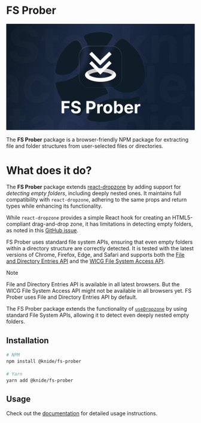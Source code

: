 # FS Prober

![FS Prober](./docs/static/img/social-card.png)


The **FS Prober** package  is a browser-friendly NPM package for extracting file and folder structures from user-selected files or directories.

# What does it do?

The **FS Prober** package extends [react-dropzone](https://react-dropzone.js.org/) by adding support for *detecting empty folders*, including deeply nested ones. It maintains full compatibility with `react-dropzone`, adhering to the same props and return types while enhancing its functionality.

While `react-dropzone` provides a simple React hook for creating an HTML5-compliant drag-and-drop zone, it has limitations in detecting empty folders, as noted in this [GitHub issue](https://github.com/react-dropzone/react-dropzone/issues/986#issuecomment-687603291).

FS Prober uses standard file system APIs, ensuring that even empty folders within a directory structure are correctly detected. It is tested with the latest versions of Chrome, Firefox, Edge, and Safari and supports both the [File and Directory Entries API](https://developer.mozilla.org/en-US/docs/Web/API/File_and_Directory_Entries_API) and the [WICG File System Access API](https://developer.mozilla.org/en-US/docs/Web/API/File_System_API).

> [!NOTE]  
> File and Directory Entries API is available in all latest browsers. But the WICG File System Access API might not be available in all browsers yet.
> FS Prober uses File and Directory Entries API by default.

The FS Prober package extends the functionality of [`useDropzone`](https://react-dropzone.js.org/#usage) by using standard File System APIs, allowing it to detect even deeply nested empty folders.

## Installation

```sh
# NPM
npm install @knide/fs-prober

# Yarn
yarn add @knide/fs-prober
```

## Usage

Check out the [documentation](https://stacknide.github.io/fs-prober/docs/usage) for detailed usage instructions.
